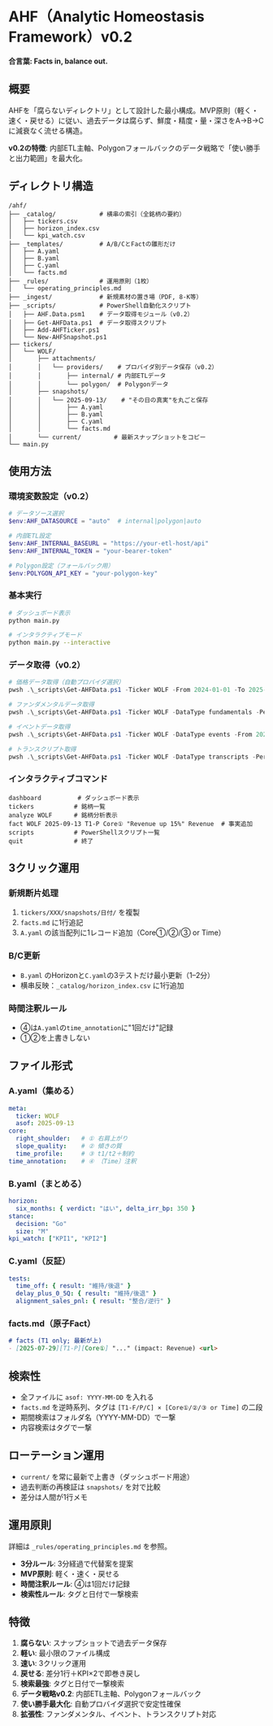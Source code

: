 # AHF（Analytic Homeostasis Framework）v0.2

**合言葉: Facts in, balance out.**

## 概要

AHFを「腐らないディレクトリ」として設計した最小構成。MVP原則（軽く・速く・戻せる）に従い、過去データは腐らず、鮮度・精度・量・深さをA→B→Cに減衰なく流せる構造。

**v0.2の特徴**: 内部ETL主軸、Polygonフォールバックのデータ戦略で「使い勝手と出力範囲」を最大化。

## ディレクトリ構造

```
/ahf/
├── _catalog/            # 横串の索引（全銘柄の要約）
│   ├── tickers.csv
│   ├── horizon_index.csv
│   └── kpi_watch.csv
├── _templates/          # A/B/CとFactの雛形だけ
│   ├── A.yaml
│   ├── B.yaml
│   ├── C.yaml
│   └── facts.md
├── _rules/              # 運用原則（1枚）
│   └── operating_principles.md
├── _ingest/             # 新規素材の置き場（PDF, 8-K等）
├── _scripts/            # PowerShell自動化スクリプト
│   ├── AHF.Data.psm1    # データ取得モジュール（v0.2）
│   ├── Get-AHFData.ps1  # データ取得スクリプト
│   ├── Add-AHFTicker.ps1
│   └── New-AHFSnapshot.ps1
├── tickers/
│   └── WOLF/
│       ├── attachments/
│       │   └── providers/    # プロバイダ別データ保存（v0.2）
│       │       ├── internal/ # 内部ETLデータ
│       │       └── polygon/  # Polygonデータ
│       ├── snapshots/
│       │   └── 2025-09-13/    # "その日の真実"を丸ごと保存
│       │       ├── A.yaml
│       │       ├── B.yaml
│       │       ├── C.yaml
│       │       └── facts.md
│       └── current/         # 最新スナップショットをコピー
└── main.py
```

## 使用方法

### 環境変数設定（v0.2）

```powershell
# データソース選択
$env:AHF_DATASOURCE = "auto"  # internal|polygon|auto

# 内部ETL設定
$env:AHF_INTERNAL_BASEURL = "https://your-etl-host/api"
$env:AHF_INTERNAL_TOKEN = "your-bearer-token"

# Polygon設定（フォールバック用）
$env:POLYGON_API_KEY = "your-polygon-key"
```

### 基本実行

```bash
# ダッシュボード表示
python main.py

# インタラクティブモード
python main.py --interactive
```

### データ取得（v0.2）

```powershell
# 価格データ取得（自動プロバイダ選択）
pwsh .\_scripts\Get-AHFData.ps1 -Ticker WOLF -From 2024-01-01 -To 2025-09-13

# ファンダメンタルデータ取得
pwsh .\_scripts\Get-AHFData.ps1 -Ticker WOLF -DataType fundamentals -Period quarter

# イベントデータ取得
pwsh .\_scripts\Get-AHFData.ps1 -Ticker WOLF -DataType events -From 2024-01-01 -To 2025-09-13

# トランスクリプト取得
pwsh .\_scripts\Get-AHFData.ps1 -Ticker WOLF -DataType transcripts -Period 2025-Q3
```

### インタラクティブコマンド

```
dashboard          # ダッシュボード表示
tickers           # 銘柄一覧
analyze WOLF      # 銘柄分析表示
fact WOLF 2025-09-13 T1-P Core① "Revenue up 15%" Revenue  # 事実追加
scripts           # PowerShellスクリプト一覧
quit              # 終了
```

## 3クリック運用

### 新規断片処理
1. `tickers/XXX/snapshots/日付/` を複製
2. `facts.md` に1行追記
3. `A.yaml` の該当配列に1レコード追加（Core①/②/③ or Time）

### B/C更新
- `B.yaml` のHorizonと`C.yaml`の3テストだけ最小更新（1–2分）
- 横串反映：`_catalog/horizon_index.csv` に1行追加

### 時間注釈ルール
- ④は`A.yaml`の`time_annotation`に"1回だけ"記録
- ①②を上書きしない

## ファイル形式

### A.yaml（集める）
```yaml
meta:
  ticker: WOLF
  asof: 2025-09-13
core:
  right_shoulder:   # ① 右肩上がり
  slope_quality:    # ② 傾きの質
  time_profile:     # ③ t1/t2＋制約
time_annotation:    # ④ 〔Time〕注釈
```

### B.yaml（まとめる）
```yaml
horizon:
  six_months: { verdict: "はい", delta_irr_bp: 350 }
stance:
  decision: "Go"
  size: "M"
kpi_watch: ["KPI1", "KPI2"]
```

### C.yaml（反証）
```yaml
tests:
  time_off: { result: "維持/後退" }
  delay_plus_0_5Q: { result: "維持/後退" }
  alignment_sales_pnl: { result: "整合/逆行" }
```

### facts.md（原子Fact）
```markdown
# facts (T1 only; 最新が上)
- [2025-07-29][T1-P][Core①] "..." (impact: Revenue) <url>
```

## 検索性

- 全ファイルに `asof: YYYY-MM-DD` を入れる
- `facts.md` を逆時系列、タグは `[T1-F/P/C] × [Core①/②/③ or Time]` の二段
- 期間検索はフォルダ名（YYYY-MM-DD）で一撃
- 内容検索はタグで一撃

## ローテーション運用

- `current/` を常に最新で上書き（ダッシュボード用途）
- 過去判断の再検証は `snapshots/` を対で比較
- 差分は人間が1行メモ

## 運用原則

詳細は `_rules/operating_principles.md` を参照。

- **3分ルール**: 3分経過で代替案を提案
- **MVP原則**: 軽く・速く・戻せる
- **時間注釈ルール**: ④は1回だけ記録
- **検索性ルール**: タグと日付で一撃検索

## 特徴

1. **腐らない**: スナップショットで過去データ保存
2. **軽い**: 最小限のファイル構成
3. **速い**: 3クリック運用
4. **戻せる**: 差分1行＋KPI×2で即巻き戻し
5. **検索最強**: タグと日付で一撃検索
6. **データ戦略v0.2**: 内部ETL主軸、Polygonフォールバック
7. **使い勝手最大化**: 自動プロバイダ選択で安定性確保
8. **拡張性**: ファンダメンタル、イベント、トランスクリプト対応
